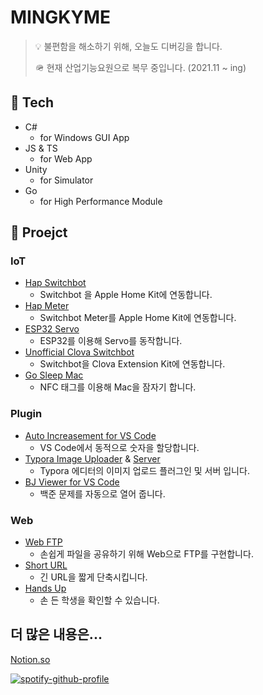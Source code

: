# MINGKYME

> 💡 불편함을 해소하기 위해, 오늘도 디버깅을 합니다.
> 
> 🪖 현재 산업기능요원으로 복무 중입니다. (2021.11 ~ ing)

## 🔧 Tech

- C#
  - for Windows GUI App
- JS & TS
  - for Web App
- Unity 
  - for Simulator
- Go
  - for High Performance Module




## 🎥 Proejct

### IoT

- [Hap Switchbot](https://github.com/mingkyme/hap-switchbot)
  - Switchbot 을 Apple Home Kit에 연동합니다.
- [Hap Meter](https://github.com/mingkyme/hap-meter)
  - Switchbot Meter를 Apple Home Kit에 연동합니다.
- [ESP32 Servo](https://github.com/mingkyme/ESP32-Servo)
  - ESP32를 이용해 Servo를 동작합니다.
- [Unofficial Clova Switchbot](https://github.com/mingkyme/unofficial-clova-switchbot)
  - Switchbot을 Clova Extension Kit에 연동합니다.
- [Go Sleep Mac](https://github.com/mingkyme/Go-Sleep-Mac)
  - NFC 태그를 이용해 Mac을 잠자기 합니다.


### Plugin

-  [Auto Increasement for VS Code](https://github.com/mingkyme/AutoIncreasement-VSCode)
   - VS Code에서 동적으로 숫자을 할당합니다.
-  [Typora Image Uploader](https://github.com/mingkyme/golang-image-uploader) & [Server](https://github.com/mingkyme/golang-image-uploader-server)
   - Typora 에디터의 이미지 업로드 플러그인 및 서버 입니다.
-  [BJ Viewer for VS Code](https://github.com/mingkyme/bj-viewer-VSCode)
   -  백준 문제를 자동으로 열어 줍니다.


### Web

- [Web FTP](https://github.com/mingkyme/webFTP)
  - 손쉽게 파일을 공유하기 위해 Web으로 FTP를 구현합니다.
- [Short URL](https://github.com/mingkyme/Short-URL)
  - 긴 URL을 짧게 단축시킵니다.
- [Hands Up](https://github.com/mingkyme/Hands-Up)
  - 손 든 학생을 확인할 수 있습니다.




## 더 많은 내용은...

[Notion.so](https://www.notion.so/mingkyme/Mingky-1c35fdc64e0e408b8c947048d01fa59e)

[![spotify-github-profile](https://spotify-github-profile.vercel.app/api/view?uid=21lbahpynonhgdudnhikcwk4i&cover_image=true&theme=default&bar_color=53b14f&bar_color_cover=true)](https://spotify-github-profile.vercel.app/api/view?uid=21lbahpynonhgdudnhikcwk4i&redirect=true)
